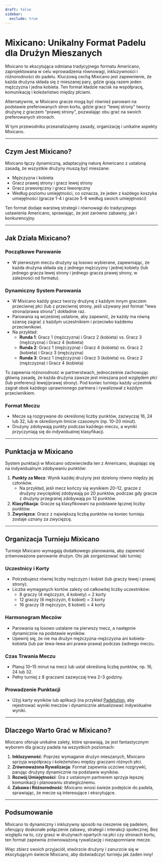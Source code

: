 ```yaml
---
draft: false
sidebar:
  exclude: true
---
```

# Mixicano: Unikalny Format Padelu dla Drużyn Mieszanych

Mixicano to ekscytująca odmiana tradycyjnego formatu Americano, zaprojektowana w celu wprowadzenia równowagi, inkluzywności i różnorodności do padelu. Kluczową cechą Mixicano jest zapewnienie, że każda drużyna składa się z mieszanej pary, gdzie grają razem jeden mężczyzna i jedna kobieta. Ten format kładzie nacisk na współpracę, komunikację i koleżeństwo między płciami.

Alternatywnie, w Mixicano gracze mogą być również parowani na podstawie preferowanych stron kortu, gdzie gracz "lewej strony" tworzy drużynę z graczem "prawej strony", pozwalając obu grać na swoich preferowanych stronach.

W tym przewodniku przeanalizujemy zasady, organizację i unikalne aspekty Mixicano.

---

## Czym Jest Mixicano?

Mixicano łączy dynamiczną, adaptacyjną naturę Americano z ustaloną zasadą, że wszystkie drużyny muszą być mieszane:
- Mężczyzna i kobieta
- Gracz prawej strony i gracz lewej strony
- Gracz praworęczny i gracz leworęczny
- Według poziomu umiejętności, co oznacza, że jeden z każdego koszyka umiejętności (gracze 1-4 i gracze 5-8 według swoich umiejętności)

Ten format dodaje warstwę strategii i równowagi do tradycyjnego ustawienia Americano, sprawiając, że jest zarówno zabawny, jak i konkurencyjny.

---

## Jak Działa Mixicano?

### Początkowe Parowanie
- W pierwszym meczu drużyny są losowo wybierane, zapewniając, że każda drużyna składa się z jednego mężczyzny i jednej kobiety (lub jednego gracza lewej strony i jednego gracza prawej strony, w zależności od formatu).

### Dynamiczny System Parowania
- W Mixicano każdy gracz tworzy drużynę z każdym innym graczem przeciwnej płci (lub z przeciwnej strony, jeśli używany jest format "lewa strona/prawa strona") dokładnie raz.
- Parowania są wcześniej ustalone, aby zapewnić, że każdy ma równą szansę zagrać z każdym uczestnikiem i przeciwko każdemu przeciwnikowi.
- Na przykład:
  - **Runda 1**: Gracz 1 (mężczyzna) i Gracz 2 (kobieta) vs. Gracz 3 (mężczyzna) i Gracz 4 (kobieta)
  - **Runda 2**: Gracz 1 (mężczyzna) i Gracz 4 (kobieta) vs. Gracz 2 (kobieta) i Gracz 3 (mężczyzna)
  - **Runda 3**: Gracz 1 (mężczyzna) i Gracz 3 (kobieta) vs. Gracz 2 (mężczyzna) i Gracz 4 (kobieta)

To zapewnia różnorodność w partnerstwach, jednocześnie zachowując główną zasadę, że każda drużyna zawsze jest mieszana pod względem płci (lub preferencji lewej/prawej strony). Pod koniec turnieju każdy uczestnik zagrał obok każdego uprawnionego partnera i rywalizował z każdym przeciwnikiem.

### Format Meczu
- Mecze są rozgrywane do określonej liczby punktów, zazwyczaj 16, 24 lub 32, lub w określonym limicie czasowym (np. 10–20 minut).
- Drużyny zdobywają punkty podczas każdego meczu, a wyniki przyczyniają się do indywidualnej klasyfikacji.

---

## Punktacja w Mixicano

System punktacji w Mixicano odzwierciedla ten z Americano, skupiając się na indywidualnym zdobywaniu punktów:

1. **Punkty za Mecz**: Wynik każdej drużyny jest dzielony równo między jej członków.
   - Na przykład, jeśli mecz kończy się wynikiem 20–12, gracze z drużyny zwycięskiej zdobywają po 20 punktów, podczas gdy gracze z drużyny przegranej zdobywają po 12 punktów.
2. **Klasyfikacja**: Gracze są klasyfikowani na podstawie łącznej liczby punktów.
3. **Zwycięzca**: Gracz z największą liczbą punktów na koniec turnieju zostaje uznany za zwycięzcę.

---

## Organizacja Turnieju Mixicano

Turnieje Mixicano wymagają dodatkowego planowania, aby zapewnić zrównoważone parowanie drużyn. Oto jak zorganizować taki turniej:

### Uczestnicy i Korty
- Potrzebujesz równej liczby mężczyzn i kobiet (lub graczy lewej i prawej strony).
- Liczba wymaganych kortów zależy od całkowitej liczby uczestników:
  - 8 graczy (4 mężczyzn, 4 kobiety) = 2 korty
  - 12 graczy (6 mężczyzn, 6 kobiet) = 3 korty
  - 16 graczy (8 mężczyzn, 8 kobiet) = 4 korty

### Harmonogram Meczów
- Parowania są losowo ustalane na pierwszy mecz, a następnie dynamicznie na podstawie wyników.
- Upewnij się, że nie ma drużyn mężczyzna-mężczyzna ani kobieta-kobieta (lub par lewa-lewa ani prawa-prawa) podczas żadnego meczu.

### Czas Trwania Meczu
- Planuj 10–15 minut na mecz lub ustal określoną liczbę punktów, np. 16, 24 lub 32.
- Pełny turniej z 8 graczami zazwyczaj trwa 2–3 godziny.

### Prowadzenie Punktacji
- Użyj karty wyników lub aplikacji (na przykład [Padelution](https://www.padelution.com/americano), aby rejestrować wyniki meczów i dynamicznie aktualizować indywidualne wyniki.

---

## Dlaczego Warto Grać w Mixicano?

Mixicano oferuje unikalne zalety, które sprawiają, że jest fantastycznym wyborem dla graczy padela na wszystkich poziomach:

1. **Inkluzywność**: Poprzez wymaganie drużyn mieszanych, Mixicano sprzyja współpracy i koleżeństwu między graczami różnych płci.
2. **Zrównoważona Rywalizacja**: Format zapewnia uczciwe rozgrywki, parując drużyny dynamicznie na podstawie wyników.
3. **Rozwój Umiejętności**: Gra z ustalonym partnerem sprzyja lepszej komunikacji i planowaniu strategicznemu.
4. **Zabawa i Różnorodność**: Mixicano wnosi świeże podejście do padela, sprawiając, że mecze są interesujące i ekscytujące.

---

## Podsumowanie

Mixicano to dynamiczny i inkluzywny sposób na cieszenie się padelem, oferujący doskonałe połączenie zabawy, strategii i interakcji społecznej. Bez względu na to, czy grasz w drużynach opartych na płci czy stronach kortu, ten format zapewnia zrównoważoną rywalizację i niezapomniane mecze.

Więc zbierz swoich przyjaciół, stwórzcie drużyny i zanurzcie się w ekscytującym świecie Mixicano, aby doświadczyć turnieju jak żaden inny!